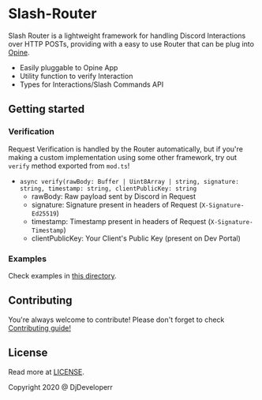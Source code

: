 # Slash-Router

Slash Router is a lightweight framework for handling Discord Interactions over HTTP POSTs, providing with a easy to use Router that can be plug into [Opine](https://deno.land/x/opine).

-   Easily pluggable to Opine App
-   Utility function to verify Interaction
-   Types for Interactions/Slash Commands API

## Getting started

### Verification

Request Verification is handled by the Router automatically, but if you're making a custom implementation using some other framework, try out `verify` method exported from `mod.ts`!

-   `async verify(rawBody: Buffer | Uint8Array | string, signature: string, timestamp: string, clientPublicKey: string`
    -   rawBody: Raw payload sent by Discord in Request
    -   signature: Signature present in headers of Request (`X-Signature-Ed25519`)
    -   timestamp: Timestamp present in headers of Request (`X-Signature-Timestamp`)
    -   clientPublicKey: Your Client's Public Key (present on Dev Portal)

### Examples

Check examples in [this directory](./test).

## Contributing

You're always welcome to contribute! Please don't forget to check [Contributing guide!](CONTRIBUTING.md)

## License

Read more at [LICENSE](LICENSE).

Copyright 2020 @ DjDeveloperr
